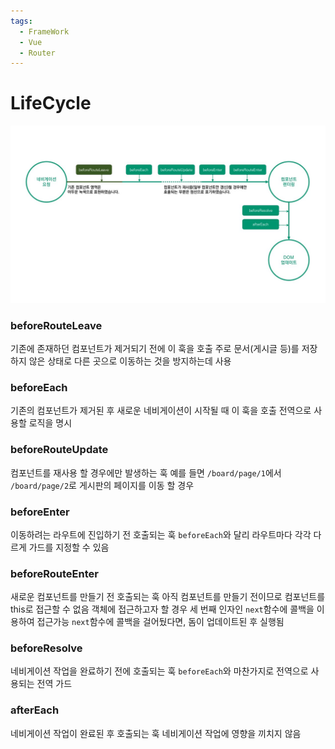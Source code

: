 ```yaml
---
tags:
  - FrameWork
  - Vue
  - Router
---
```

# LifeCycle

![Vue Router LifeCycle Hook](https://github.com/SubiYoon/SubiYoon.github.io/blob/main/Attached%20File/Vue%20Router%20LifeCycle%20Hook.jpg?raw=true)

### beforeRouteLeave
기존에 존재하던 컴포넌트가 제거되기 전에 이 훅을 호출
주로 문서(게시글 등)를 저장하지 않은 상태로 다른 곳으로 이동하는 것을 방지하는데 사용

### beforeEach
기존의 컴포넌트가 제거된 후 새로운 네비게이션이 시작될 때 이 훅을 호출
전역으로 사용할 로직을 명시

### beforeRouteUpdate
컴포넌트를 재사용 할 경우에만 발생하는 훅
예를 들면 `/board/page/1`에서 `/board/page/2`로 게시판의 페이지를 이동 할 경우

### beforeEnter
이동하려는 라우트에 진입하기 전 호출되는 훅
`beforeEach`와 달리 라우트마다 각각 다르게 가드를 지정할 수 있음

### beforeRouteEnter
새로운 컴포넌트를 만들기 전 호출되는 훅
아직 컴포넌트를 만들기 전이므로 컴포넌트를 this로 접근할 수 없음
객체에 접근하고자 할 경우 세 번째 인자인 `next`함수에 콜백을 이용하여 접근가능
`next`함수에 콜백을 걸어뒀다면, 돔이 업데이트된 후 실행됨

### beforeResolve
네비게이션 작업을 완료하기 전에 호출되는 훅
`beforeEach`와 마찬가지로 전역으로 사용되는 전역 가드

### afterEach
네비게이션 작업이 완료된 후 호출되는 훅
네비게이션 작업에 영향을 끼치지 않음